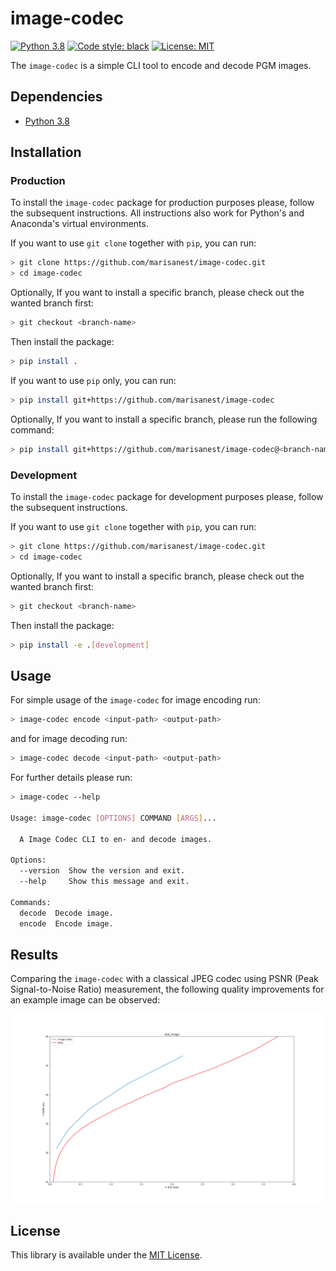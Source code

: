 # image-codec

[![Python 3.8](https://img.shields.io/badge/python-3.8-turquoise.svg)](https://www.python.org/downloads/release/python-380/)
[![Code style: black](https://img.shields.io/badge/code%20style-black-000000.svg)](https://github.com/psf/black)
[![License: MIT](https://img.shields.io/badge/License-MIT-blue.svg)](https://opensource.org/licenses/MIT)

The `image-codec` is a  simple CLI tool to encode and decode PGM images.

## Dependencies

- [Python 3.8](https://www.python.org/)

## Installation

### Production

To install the `image-codec` package for production purposes please, follow the subsequent instructions. All instructions also work for Python's and Anaconda's virtual environments.

If you want to use `git clone` together with `pip`, you can run:

```bash
> git clone https://github.com/marisanest/image-codec.git
> cd image-codec
```

Optionally, If you want to install a specific branch, please check out the wanted branch first:

```bash
> git checkout <branch-name>
```

Then install the package:

```bash
> pip install .
```

If you want to use `pip` only, you can run:

```bash
> pip install git+https://github.com/marisanest/image-codec
```

Optionally, If you want to install a specific branch, please run the following command:

```bash
> pip install git+https://github.com/marisanest/image-codec@<branch-name>
```

### Development

To install the `image-codec` package for development purposes please, follow the subsequent instructions.

If you want to use `git clone` together with `pip`, you can run:

```bash
> git clone https://github.com/marisanest/image-codec.git
> cd image-codec
```

Optionally, If you want to install a specific branch, please check out the wanted branch first:

```bash
> git checkout <branch-name> 
```

Then install the package:

```bash
> pip install -e .[development]
```

## Usage

For simple usage of the `image-codec` for image encoding run:
```bash
> image-codec encode <input-path> <output-path>
```
and for image decoding run: 
```bash
> image-codec decode <input-path> <output-path>
```

For further details please run:

```bash
> image-codec --help

Usage: image-codec [OPTIONS] COMMAND [ARGS]...

  A Image Codec CLI to en- and decode images.

Options:
  --version  Show the version and exit.
  --help     Show this message and exit.

Commands:
  decode  Decode image.
  encode  Encode image.
```

## Results

Comparing the `image-codec` with a classical JPEG codec using PSNR (Peak Signal-to-Noise Ratio) measurement, the following quality improvements for an example image can be observed:

![](https://github.com/marisanest/image-codec/raw/main/test/psnr_test_image.jpeg)

## License
This library is available under the [MIT License](https://github.com/git/git-scm.com/blob/master/MIT-LICENSE.txt).
